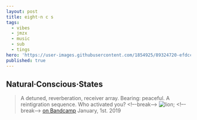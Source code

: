```yaml
---
layout: post
title: eight·n c s
tags:
  - vibes
  - jmzx
  - music
  - sub
  - tings
hero: 'https://user-images.githubusercontent.com/1854925/89324720-efdcc580-d6b1-11ea-8116-cca7c4224aff.png'
published: true
---
```

## Natural·Conscious·States
>A detuned, reverberation, receiver array. Bearing: peaceful.
>A reintigration sequence. Who activated you?
<!–-break-–>
![lion]('https://xjmzx.github.io/uploads/0016634408_10.jpg');
<!–-break-–>
[on Bandcamp](https://www.natural-conscious-states.bandcamp.com/releases) January, 1st. 2019
